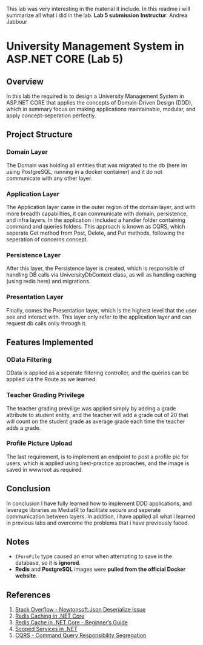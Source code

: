 This lab was very interesting in the material it include. In this readme i will summarize all what i did in the lab.
**Lab 5 submission**
**Instructur**: Andrea Jabbour
# University Management System in ASP.NET CORE (Lab 5)

## Overview

In this lab the required is to design a University Management System in ASP.NET CORE that applies the concepts of Domain-Driven Design (DDD), which in summary focus on making applications maintainable, modular, and apply concept-seperation perfectly. 

## Project Structure

### Domain Layer
The Domain was holding all entities that was migrated to the db (here im using PostgreSQL, running in a docker container) and it do not communicate with any other layer.

### Application Layer
The Application layer came in the outer region of the domain layer, and with more breadth capabilities, it can communicate with domain, persistence, and infra layers. In the application i included a handler folder containing command and queries folders. This approach is known as CQRS, which seperate Get method from Post, Delete, and Put methods, following the seperation of concerns concept.

### Persistence Layer
After this layer, the Persistence layer is created, which is responsible of handling DB calls via UniversityDbContext class, as will as handling caching (using redis here) and migrations.

### Presentation Layer
Finally, comes the Presentation layer, which is the highest level that the user see and interact with. This layer only refer to the application layer and can request db calls onlly through it.

## Features Implemented

### OData Filtering
OData is applied as a seperate filtering controller, and the queries can be applied via the Route as we learned.

### Teacher Grading Privilege
The teacher grading previlige was applied simply by adding a grade attribute to student entity, and the teacher will add a grade out of 20 that will count on the student grade as average grade each time the teacher adds a grade.

### Profile Picture Upload
The last requirement, is to implement an endpoint to post a profile pic for users, which is applied using best-practice approaches, and the image is saved in wwwroot as required.

## Conclusion
In conclusion I have fully learned how to implement DDD applications, and leverage libraries as MediatR to facilitate secure and seperate communication between layers. In addition, i have applied all what i learned in previous labs and overcome the problems that i have previously faced.

## **Notes**
- `IFormFile` type caused an error when attempting to save in the database, so it is **ignored**.
- **Redis** and **PostgreSQL** images were **pulled from the official Docker website**.

## **References**
1. [Stack Overflow - Newtonsoft.Json Deserialize Issue](https://stackoverflow.com/questions/41272524/newtonsoft-json-deserialize-issue-error-converting-value-to-type)  
2. [Redis Caching in .NET Core](https://redis.io/learn/develop/dotnet/aspnetcore/caching/basic-api-caching)  
3. [Redis Cache in .NET Core - Beginner’s Guide](https://dotnetfullstackdev.medium.com/redis-cache-in-net-core-a-beginners-end-to-end-guide-8584379f6f0e)  
4. [Scoped Services in .NET](https://learn.microsoft.com/en-us/dotnet/core/extensions/scoped-service)  
5. [CQRS - Command Query Responsibility Segregation](https://www.geeksforgeeks.org/cqrs-command-query-responsibility-segregation/)  


